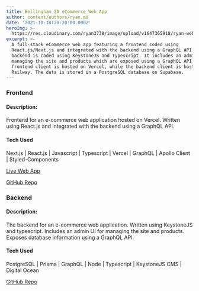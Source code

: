 ```yaml
---
title: Bellingham 3D eCommerce Web App
author: content/authors/ryan.md
date: '2021-10-18T20:20:00.000Z'
heroImg: >-
  https://res.cloudinary.com/ryan3738/image/upload/v1647365918/ryan-website/custom_eka4z8.jpg
excerpt: >-
  A full-stack eCommerce web app featuring a frontend coded using
  React.js/Next.js and integrated with the backend using a GraphQL API. The
  backend is coded using KeystoneJS and Typescript. It includes an admin UI for
  managing the site and products which are exposed using a GraphQL API. The
  frontend client is hosted on Vercel, while the backend client is hosted on
  Railway. The data is stored in a PostgreSQL database on Supabase.
---
```








### Frontend
#### Description:
Frontend for an e-commerce web application hosted on Vercel. Written using React.js and integrated with the backend using a GraphQL API.
#### Tech Used
Next.js | React.js | Javascript | Typescript | Vercel | GraphQL | Apollo Client | Styled-Components

[Live Web App](https://bellingham3d.com/)

[GitHub Repo](https://github.com/ryan3738/bellingham3d-frontend)

### Backend
#### Description:
The backend for an e-commerce web application. Written using KeystoneJS and typescript. Includes an admin UI for managing the site and products. Exposes database information using a GraphQL API.
#### Tech Used
PostgreSQL | Prisma | GraphQL | Node | Typescript | KeystoneJS CMS | Digital Ocean

[GitHub Repo](https://github.com/ryan3738/bellingham3d-backend)
